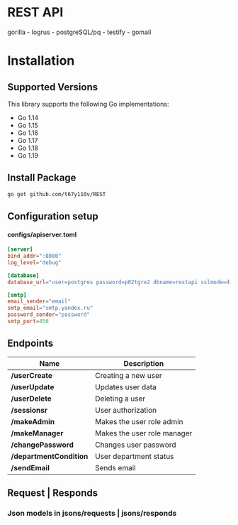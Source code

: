 # REST API 

gorilla - logrus - postgreSQL/pq - testify - gomail

# Installation

## Supported Versions

This library supports the following Go implementations:

* Go 1.14
* Go 1.15
* Go 1.16
* Go 1.17
* Go 1.18
* Go 1.19

## Install Package

```bash
go get github.com/t67y110v/REST
```

## Configuration setup

#### configs/apiserver.toml

```toml
[server]
bind_addr=":8080"
log_level="debug"

[database]
database_url="user=postgres password=p02tgre2 dbname=restapi sslmode=disable"

[smtp]
email_sender="email"
smtp_email="smtp.yandex.ru"
password_sender="password"
smtp_port=456
```

## Endpoints

| Name | Description |
|------|-------------|
| **/userCreate** | Creating a new user |
| **/userUpdate** | Updates user data |
| **/userDelete** | Deleting a user |
| **/sessionsr** | User authorization |
| **/makeAdmin** | Makes the user role admin |
| **/makeManager** | Makes the user role manager |
| **/changePassword** | Changes user password |
| **/departmentCondition** | User department status |
| **/sendEmail** | Sends email |

## Request | Responds
### Json models in jsons/requests | jsons/responds
